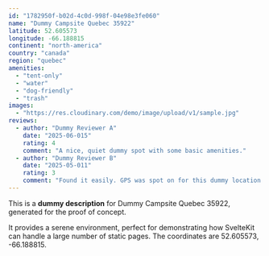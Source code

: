 ```yaml
---
id: "1782950f-b02d-4c0d-998f-04e98e3fe060"
name: "Dummy Campsite Quebec 35922"
latitude: 52.605573
longitude: -66.188815
continent: "north-america"
country: "canada"
region: "quebec"
amenities:
  - "tent-only"
  - "water"
  - "dog-friendly"
  - "trash"
images:
  - "https://res.cloudinary.com/demo/image/upload/v1/sample.jpg"
reviews:
  - author: "Dummy Reviewer A"
    date: "2025-06-015"
    rating: 4
    comment: "A nice, quiet dummy spot with some basic amenities."
  - author: "Dummy Reviewer B"
    date: "2025-05-011"
    rating: 3
    comment: "Found it easily. GPS was spot on for this dummy location."
---
```


This is a **dummy description** for Dummy Campsite Quebec 35922, generated for the proof of concept.

It provides a serene environment, perfect for demonstrating how SvelteKit can handle a large number of static pages. The coordinates are 52.605573, -66.188815.

